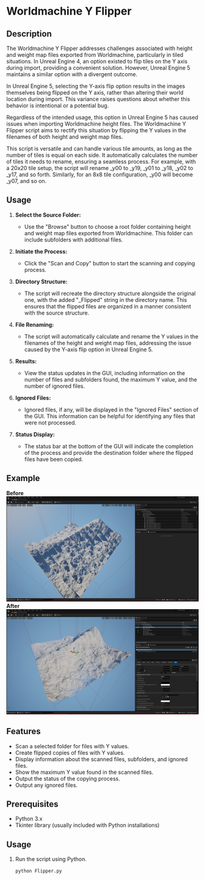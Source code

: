 # Worldmachine Y Flipper

## Description
The Worldmachine Y Flipper addresses challenges associated with height and weight map files exported from Worldmachine, particularly in tiled situations. In Unreal Engine 4, an option existed to flip tiles on the Y axis during import, providing a convenient solution. However, Unreal Engine 5 maintains a similar option with a divergent outcome.

In Unreal Engine 5, selecting the Y-axis flip option results in the images themselves being flipped on the Y axis, rather than altering their world location during import. This variance raises questions about whether this behavior is intentional or a potential bug.

Regardless of the intended usage, this option in Unreal Engine 5 has caused issues when importing Worldmachine height files. The Worldmachine Y Flipper script aims to rectify this situation by flipping the Y values in the filenames of both height and weight map files.

This script is versatile and can handle various tile amounts, as long as the number of tiles is equal on each side. It automatically calculates the number of tiles it needs to rename, ensuring a seamless process. For example, with a 20x20 tile setup, the script will rename _y00 to _y19, _y01 to _y18, _y02 to _y17, and so forth. Similarly, for an 8x8 tile configuration, _y00 will become _y07, and so on.


## Usage
1. **Select the Source Folder:**
   - Use the "Browse" button to choose a root folder containing height and weight map files exported from Worldmachine. This folder can include subfolders with additional files.

2. **Initiate the Process:**
   - Click the "Scan and Copy" button to start the scanning and copying process.

3. **Directory Structure:**
   - The script will recreate the directory structure alongside the original one, with the added "_Flipped" string in the directory name. This ensures that the flipped files are organized in a manner consistent with the source structure.

4. **File Renaming:**
   - The script will automatically calculate and rename the Y values in the filenames of the height and weight map files, addressing the issue caused by the Y-axis flip option in Unreal Engine 5.

5. **Results:**
   - View the status updates in the GUI, including information on the number of files and subfolders found, the maximum Y value, and the number of ignored files.

6. **Ignored Files:**
   - Ignored files, if any, will be displayed in the "Ignored Files" section of the GUI. This information can be helpful for identifying any files that were not processed.

7. **Status Display:**
   - The status bar at the bottom of the GUI will indicate the completion of the process and provide the destination folder where the flipped files have been copied.

## Example
   **Before**
![Before](/Images/UnrealEditor_APdmjLa2Ts.jpg?raw=true "Before")
   **After**
![After](/Images/UnrealEditor_TO8Ff1v4tf.jpg?raw=true "After")
## Features
- Scan a selected folder for files with Y values.
- Create flipped copies of files with Y values.
- Display information about the scanned files, subfolders, and ignored files.
- Show the maximum Y value found in the scanned files.
- Output the status of the copying process.
- Output any ignored files.

## Prerequisites
- Python 3.x
- Tkinter library (usually included with Python installations)

## Usage
1. Run the script using Python.
   ```bash
   python Flipper.py
